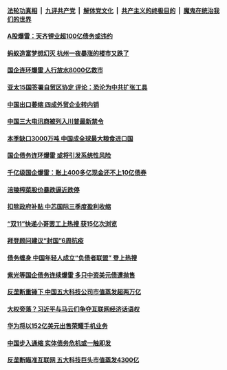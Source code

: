 

####  [法轮功真相](../../../../basic/blob/master/README.md?t=11171402) &nbsp;|&nbsp; [九评共产党](../../../../9ping.md/blob/master/README.md?t=11171402) &nbsp;|&nbsp; [解体党文化](../../../../jtdwh.md/blob/master/README.md?t=11171402)  &nbsp;|&nbsp; [共产主义的终极目的](../../../../gczydzjmd.md/blob/master/README.md?t=11171402) &nbsp;|&nbsp; [魔鬼在统治我们的世界](../../../../mgztzwmdsj.md/blob/master/README.md?t=11171402) 

#### [A股爆雷：天齐锂业超100亿债务或违约](../pages/soh7/443560.md?t=11171402) 
#### [蚂蚁造富梦想幻灭 杭州一夜暴涨的楼市又跌了](../pages/soh7/443554.md?t=11171402) 
#### [国企连环爆雷 人行放水8000亿救市](../pages/soh7/443551.md?t=11171402) 
#### [亚太15国签署自贸区协定 评论：恐沦为中共扩张工具](../pages/soh7/443536.md?t=11171402) 
#### [中国出口萎缩 四成外贸企业转内销](../pages/soh7/442636.md?t=11171402) 
#### [中国三大电讯商被列入川普最新禁令](../pages/soh7/442624.md?t=11171402) 
#### [本季缺口3000万吨 中国成全球最大粮食进口国](../pages/soh7/442615.md?t=11171402) 
#### [国企债务连环爆雷 或将引发系统性风险](../pages/soh7/442585.md?t=11171402) 
#### [千亿级国企爆雷：账上400多亿现金还不上10亿债券](../pages/soh7/442192.md?t=11171402) 
#### [涪陵榨菜股价暴跌逼近跌停](../pages/soh7/442186.md?t=11171402) 
#### [扣除政府补贴 中芯国际三季度盈利收缩](../pages/soh7/442180.md?t=11171402) 
#### [“双11”快递小哥罢工上热搜 获15亿次浏览](../pages/soh7/442174.md?t=11171402) 
#### [拜登顾问建议“封国”6周抗疫 ](../pages/soh7/441979.md?t=11171402) 
#### [债务缠身 中国年轻人成立“负债者联盟” 登上热搜](../pages/soh7/441835.md?t=11171402) 
#### [紫光等国企债务连续爆雷 多只中资美元债遭抛售](../pages/soh7/441829.md?t=11171402) 
#### [反垄断重锤下 中国五大科技公司市值蒸发超两万亿](../pages/soh7/441823.md?t=11171402) 
#### [大权旁落？习近平与马云们争夺互联网经济话语权](../pages/soh7/441787.md?t=11171402) 
#### [华为将以152亿美元出售荣耀手机业务](../pages/soh7/441376.md?t=11171402) 
#### [中国步入通缩 实体债务危机或一触即发](../pages/soh7/441373.md?t=11171402) 
#### [反垄断瞄准互联网 五大科技巨头市值蒸发4300亿](../pages/soh7/441358.md?t=11171402) 
